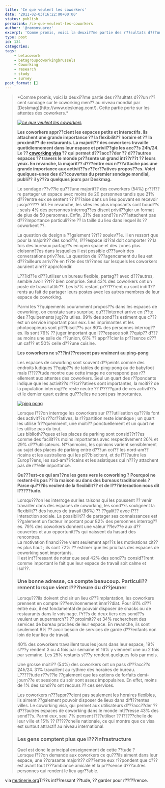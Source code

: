 ```yaml
---
title: 'Ce que veulent les coworkers'
date: '2011-02-03T16:22:00+00:00'
status: publish
permalink: /ce-que-veulent-les-coworkers
author: '@ramonsuarez'
excerpt: 'Comme promis, voici la deuxi??me partie des r??sultats d???un r??cent sondage sur le coworking men?? au niveau mondial par Deskmag. Cette partie porte sur les attentes des coworkers. Les coworkers appr??cient les espaces petits et interactifs. Ils...'
type: post
id: 134
categories:
tags:
    - betacowork
    - betagroupcoworkingbrussels
    - Coworking
    - research
    - study
    - survey
post_format: []
---
```

> <div>*Comme promis, voici la deuxi??me partie des r??sultats d???un r??cent sondage sur le coworking men?? au niveau mondial par [Deskmag](http://www.deskmag.com/). Cette partie porte sur les attentes des coworkers.*
> 
> *[![ce que veulent les coworkers](http://www.mutinerie.org/wp-content/uploads/2011/01/envie.jpg "envie")](http://www.mutinerie.org/wp-content/uploads/2011/01/envie.jpg)*
> 
> **Les coworkers appr??cient les espaces petits et interactifs. Ils attachent une grande importance ?? la flexibilit?? horaire et ?? la proximit?? de restaurants. La majorit?? des coworkers travaille quotidiennement dans leur espace et privil??gie les acc??s 24h/24. Le ?? [coworking visa](http://www.coworkingbordeaux.com/ailleurs-dans-le-monde/le-coworking-visa-lassurance-dun-bureau-mobile/) ?? qui permet d???acc??der ?? d???autres espaces ?? travers le monde pr??sente un grand int??r??t ?? leurs yeux. En revanche, la majorit?? d???entre eux n???attache pas une grande importance aux activit??s r??cr??atives propos??es. Voici quelques-unes des d??couvertes du premier sondage mondial, publi?? il y???a quelques jours par Deskmag.**
> 
> Le sondage r??v??le qu???une majorit?? des coworkers (54%) pr??f??re partager un espace avec moins de 20 personnes tandis que 21% d???entre eux se sentent ?? l???aise dans un lieu pouvant en recevoir jusqu????? 50. En revanche, les sites les plus imposants sont boud??s ; seuls 4% des personnes interrog??es disent privil??gier un format de plus de 50 personnes. Enfin, 21% des sond??s n???attachent pas d???importance particuli??re ?? la taille du lieu dans lequel ils ?? coworkent ??.
> 
> La question du design a ??galement ??t?? soulev??e. Il en ressort que pour la majorit?? des sond??s, l???espace id??al doit comporter ?? la fois des bureaux partag??s en open space et des zones plus cloisonn??es dans lesquelles il est possible d???avoir des conversations priv??es. La question de l???agencement du lieu est d???ailleurs arriv??e en t??te des th??mes sur lesquels les coworkers auraient aim?? approfondir.
> 
> L???id??e d???utiliser un bureau flexible, partag?? avec d???autres, semble avoir ??t?? bien comprise. Seul 43% des coworkers ont un poste de travail attitr??. Les 57% restant pr??f??rent ou sont indiff??rents au fait de partager leurs postes avec les autres membres de leur espace de coworking.
> 
> Parmi les ??quipements couramment propos??s dans les espaces de coworking, on constate sans surprise, qu???Internet arrive en t??te des ??quipements jug??s utiles. 99% des sond??s estiment que c???est un service important pour eux. Les imprimantes et les photocopieurs sont pl??biscit??s par 80% des personnes interrog??es. Ils sont 76% ?? juger important que l???espace soit ??quip?? d???au moins une salle de r??union, 61% ?? appr??cier la pr??sence d???un caf?? et 50% celle d???une cuisine.
> 
> **Les coworkers ne s???int??ressent pas vraiment au ping-pong**
> 
> Les espaces de coworking sont souvent d??peints comme des endroits ludiques ??quip??s de tables de ping-pong ou de babyfoot mais l?????tude montre que cette image ne correspond pas r??ellement aux attentes des coworkers. Seul un quart des r??pondants indique que les activit??s r??cr??atives sont importantes, la moiti?? de la population interrog??e reste neutre ?? l?????gard de ces activit??s et le dernier quart estime qu???elles ne sont pas importantes.
> 
> [![ping pong](http://www.mutinerie.org/wp-content/uploads/2011/01/balles-1024x768.jpg "balles")](http://www.mutinerie.org/wp-content/uploads/2011/01/balles.jpg)
> 
> Lorsque l???on interroge les coworkers sur l???utilisation qu???ils font des activit??s r??cr??atives, la r??partition reste identique ; un quart les utilise fr??quemment, une moiti?? ponctuellement et un quart ne les utilise pas du tout.  
> Les biblioth??ques et les places de parking sont consid??r??es comme des facilit??s moins importantes avec respectivement 26% et 29% d???utilisateurs. N??anmoins, les opinions varient sensiblement au sujet des places de parking entre d???un cot?? les nord-am??ricains et les australiens qui les pl??biscitent, et de l???autre les Europ??ens, les sud-am??ricains et les asiatiques qui n???y attachent pas de r??elle importance.
> 
> **Qu???est-ce qui am??ne les gens vers le coworking ? Pourquoi ne restent-ils pas ?? la maison ou dans des bureaux traditionnels ? Parce qu???ils veulent de la flexibilit?? et de l???interaction nous dit l?????tude.**
> 
> Lorsqu???on les interroge sur les raisons qui les poussent ?? venir travailler dans des espaces de coworking, les sond??s soulignent la flexibilit?? des heures de travail (86%) ?? ??galit?? avec l???interaction sociale. La possibilit?? de partager ses connaissances est ??galement un facteur important pour 82% des personnes interrog??es. 79% des coworkers donnent une valeur ??lev??e aux d??couvertes et aux opportunit??s qui naissent du hasard des rencontres.  
> La motivation financi??re vient seulement apr??s les motivations cit??es plus haut ; ils sont 72% ?? estimer que les prix bas des espaces de coworking sont importants.  
> Il est int??ressant de noter que seul 42% des sond??s consid??rent comme important le fait que leur espace de travail soit calme et isol??.
> 
> ### Une bonne adresse, ca compte beaucoup. Particuli??rement lorsque vient l???heure du d??jeuner
> 
> Lorsqu???ils doivent choisir un lieu d???implantation, les coworkers prennent en compte l???environnement imm??diat. Pour 81% d???entre eux, il est fondamental de pouvoir disposer de snacks ou de restaurants dans le voisinage. Pr??s de deux tiers des sond??s veulent un supermarch?? ?? proximit?? et 34% recherchent des services de bureau proches de leur espace. En revanche, ils sont seulement 8% ?? avoir besoin de services de garde d???enfants non loin de leur lieu de travail.
> 
> 40% des coworkers travaillent tous les jours dans leur espace, 19% s???y rendent 3 ou 4 fois par semaine et 16% y viennent une ou 2 fois par semaine. Les 25% restants s???y rendent quelques fois par mois.
> 
> Une grosse moiti?? (54%) des coworkers ont un pass d???acc??s 24h/24. 31% travaillent au rythme des horaires de bureau.  
> L?????tude r??v??le ??galement que les options de forfaits demi-journ??e et sessions du soir sont assez impopulaires. En effet, moins de 1% des sond??s ont recours ?? ces services.
> 
> Les coworkers n???appr??cient pas seulement les horaires flexibles, ils aiment ??galement pouvoir disposer de lieux dans diff??rentes villes. Le coworking visa, qui permet aux utilisateurs d???acc??der ?? d???autres espaces de coworking dans le monde int??resse 43% des sond??s. Parmi eux, seul 7% pensent l???utiliser ?? l?????chelle de leur ville et 15% ?? l?????chelle nationale, ce qui montre que ce visa est surtout attractif au niveau international.
> 
> ### Les gens comptent plus que l???infrastructure
> 
> Quel est donc le principal enseignement de cette ??tude ?  
> Lorsque l???on demande aux coworkers ce qu???ils aiment dans leur espace, une ??crasante majorit?? d???entre eux r??pondent que c???est avant tout l???ambiance amicale et la pr??sence d???autres personnes qui rendent le lieu agr??able.
> 
> </div>

via [mutinerie.org](http://www.mutinerie.org/la-premiere-etude-mondiale-sur-le-coworking-partie-2/)</div>Tr??s int??ressant ??tude, ?? garder pour r??f??rence.

</div>